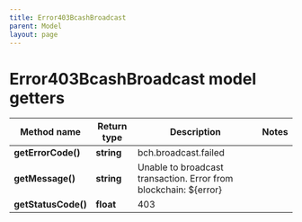 ```yaml
---
title: Error403BcashBroadcast
parent: Model
layout: page
---
```


# Error403BcashBroadcast model getters

Method name | Return type | Description | Notes
------------ | ------------- | ------------- | -------------
**getErrorCode()** | **string** | bch.broadcast.failed |
**getMessage()** | **string** | Unable to broadcast transaction. Error from blockchain: ${error} |
**getStatusCode()** | **float** | 403 |

